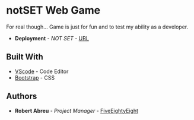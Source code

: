 # notSET Web Game  

For real though... Game is just for fun and to test my ability as a developer.

* **Deployment** - *NOT SET* - [URL](https://fiveeightyeight.github.io/notSET_Game/)

## Built With

* [VScode](https://code.visualstudio.com/) -  Code Editor
* [Bootstrap](https://getbootstrap.com) - CSS

## Authors
* **Robert Abreu** - *Project Manager* - [FiveEightyEight](https://github.com/FiveEightyEight)